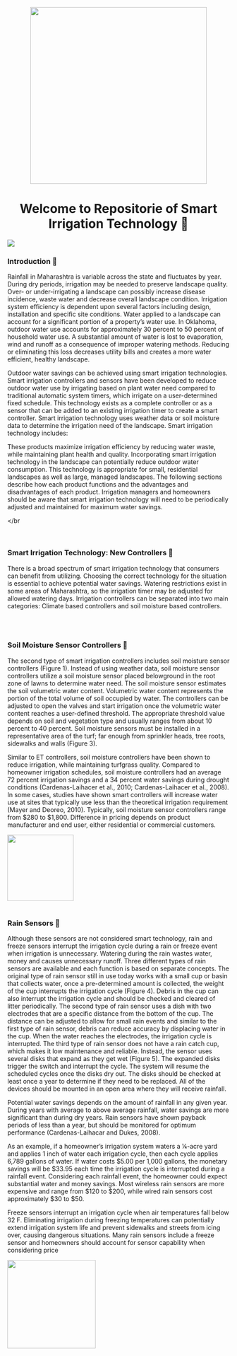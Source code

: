 <p align="center"><img src="https://repository-images.githubusercontent.com/394717051/53591b5b-0f71-4d21-aeb2-8629bede4b70" hight='400' width= '400' align='center'/>
</p>
<h1 align="center">Welcome to Repositorie of Smart Irrigation Technology 👋</h1>
<p>
  <img src="https://img.shields.io/badge/version-0.1-blue.svg?cacheSeconds=2592000" />
</p>

<h3 align="left"> Introduction 👋</h3>

Rainfall in Maharashtra is variable across the state and fluctuates by year.  During dry periods, irrigation may be needed to preserve landscape quality.  Over- or under-irrigating a landscape can possibly increase disease incidence, waste water and decrease overall landscape condition.  Irrigation system efficiency is dependent upon several factors including design, installation and specific site conditions. Water applied to a landscape can account for a significant portion of a property’s water use. In Oklahoma, outdoor water use accounts for approximately 30 percent to 50 percent of household water use. A substantial amount of water is lost to evaporation, wind and runoff as a consequence of improper watering methods.  Reducing or eliminating this loss decreases utility bills and creates a more water efficient, healthy landscape.

 

Outdoor water savings can be achieved using smart irrigation technologies. Smart irrigation controllers and sensors have been developed to reduce outdoor water use by irrigating based on plant water need compared to traditional automatic system timers, which irrigate on a user-determined fixed schedule. This technology exists as a complete controller or as a sensor that can be added to an existing irrigation timer to create a smart controller.  Smart irrigation technology uses weather data or soil moisture data to determine the irrigation need of the landscape. Smart irrigation technology includes:

 

These products maximize irrigation efficiency by reducing water waste, while maintaining plant health and quality. Incorporating smart irrigation technology in the landscape can potentially reduce outdoor water consumption. This technology is appropriate for small, residential landscapes as well as large, managed landscapes. The following sections describe how each product functions and the advantages and disadvantages of each product.  Irrigation managers and homeowners should be aware that smart irrigation technology will need to be periodically adjusted and maintained for maximum water savings.


</br

</br>
<h3 align="left"> Smart Irrigation Technology: New Controllers 👋</h3>




There is a broad spectrum of smart irrigation technology that consumers can benefit from utilizing. Choosing the correct technology for the situation is essential to achieve potential water savings. Watering restrictions exist in some areas of Maharashtra, so the irrigation timer may be adjusted for allowed watering days. Irrigation controllers can be separated into two main categories: Climate based controllers and soil moisture based controllers.


</br>
</br>

<h3 align="left"> Soil Moisture Sensor Controllers 👋</h3>


The second type of smart irrigation controllers includes soil moisture sensor controllers (Figure 1).  Instead of using weather data, soil moisture sensor controllers utilize a soil moisture sensor placed belowground in the root zone of lawns to determine water need.  The soil moisture sensor estimates the soil volumetric water content.  Volumetric water content represents the portion of the total volume of soil occupied by water. The controllers can be adjusted to open the valves and start irrigation once the volumetric water content reaches a user-defined threshold.  The appropriate threshold value depends on soil and vegetation type and usually ranges from about 10 percent to 40 percent.  Soil moisture sensors must be installed in a representative area of the turf; far enough from sprinkler heads, tree roots, sidewalks and walls (Figure 3).

 

Similar to ET controllers, soil moisture controllers have been shown to reduce irrigation, while maintaining turfgrass quality. Compared to homeowner irrigation schedules, soil moisture controllers had an average 72 percent irrigation savings and a 34 percent water savings during drought conditions (Cardenas-Laihacer et al., 2010; Cardenas-Laihacer et al., 2008).  In some cases, studies have shown smart controllers will increase water use at sites that typically use less than the theoretical irrigation requirement (Mayer and Deoreo, 2010). Typically, soil moisture sensor controllers range from $280 to $1,800. Difference in pricing depends on product manufacturer and end user, either residential or commercial customers.

<img src="https://nevonexpress.in/wp-content/uploads/2021/10/Soil-Moisture-Sensor-Module-1.jpg" height="150" width="150" />

</br>
</br>

<h3 align="left"> Rain Sensors 👋</h3>
Although these sensors are not considered smart technology, rain and freeze sensors interrupt the irrigation cycle during a rain or freeze event when irrigation is unnecessary. Watering during the rain wastes water, money and causes unnecessary runoff. Three different types of rain sensors are available and each function is based on separate concepts.
The original type of rain sensor still in use today works with a small cup or basin that collects water, once a pre-determined amount is collected, the weight of the cup interrupts the irrigation cycle (Figure 4). Debris in the cup can also interrupt the irrigation cycle and should be checked and cleared of litter periodically.
The second type of rain sensor uses a dish with two electrodes that are a specific distance from the bottom of the cup.  The distance can be adjusted to allow for small rain events and similar to the first type of rain sensor, debris can reduce accuracy by displacing water in the cup.  When the water reaches the electrodes, the irrigation cycle is interrupted.
The third type of rain sensor does not have a rain catch cup, which makes it low maintenance and reliable.  Instead, the sensor uses several disks that expand as they get wet (Figure 5). The expanded disks trigger the switch and interrupt the cycle. The system will resume the scheduled cycles once the disks dry out. The disks should be checked at least once a year to determine if they need to be replaced. All of the devices should be mounted in an open area where they will receive rainfall.

Potential water savings depends on the amount of rainfall in any given year.  During years with average to above average rainfall, water savings are more significant than during dry years.  Rain sensors have shown payback periods of less than a year, but should be monitored for optimum performance (Cardenas-Laihacar and Dukes, 2008).

 
As an example, if a homeowner’s irrigation system waters a ¼-acre yard and applies 1 inch of water each irrigation cycle, then each cycle applies 6,789 gallons of water. If water costs $5.00 per 1,000 gallons, the monetary savings will be $33.95 each time the irrigation cycle is interrupted during a rainfall event.  Considering each rainfall event, the homeowner could expect substantial water and money savings.  Most wireless rain sensors are more expensive and range from $120 to $200, while wired rain sensors cost approximately $30 to $50.

 

Freeze sensors interrupt an irrigation cycle when air temperatures fall below 32 F.  Eliminating irrigation during freezing temperatures can potentially extend irrigation system life and prevent sidewalks and streets from icing over, causing dangerous situations. Many rain sensors include a freeze sensor and homeowners should account for sensor capability when considering price



<img src="https://encrypted-tbn0.gstatic.com/images?q=tbn:ANd9GcT7lk6q060-_74BaZKKIIXvtYWN5QwoabROc0N718TA7XZwGb8CFuRoTdxYaFJwp3vGWVs&usqp=CAU" height="200" width="200" />







